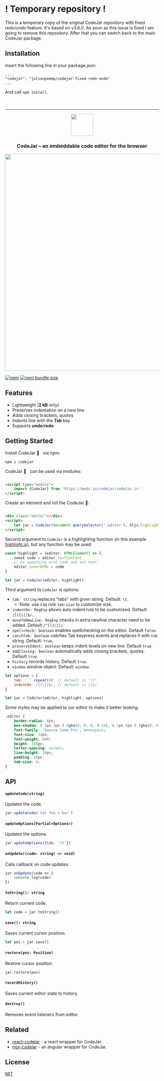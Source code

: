 # ! Temporary repository !

This is a temporary copy of the original CodeJar repository with fixed redo/undo feature. It's based on v3.6.0. As soon
as this issue is fixed I am going to remove this repository. After that you can switch back to the main CodeJar package.

## Installation

Insert the following line in your package.json:

````
....
"codejar": "julianpoemp/codejar-fixed-redo-undo"
...
````

And call `npm install`.
<br/>
<br/>
<br/>
<hr/>

<p align="center"><a href="https://medv.io/codejar/"><img src="https://medv.io/assets/codejar.svg" width="72"></a></p>
<h3 align="center">CodeJar – an embeddable code editor for the browser</h3>
<p align="center"><a href="https://medv.io/codejar/"><img src="https://medv.io/assets/codejar/screenshot.png" width="709"></a></p>

[![npm](https://img.shields.io/npm/v/codejar?color=brightgreen)](https://www.npmjs.com/package/codejar)
[![npm bundle size](https://img.shields.io/bundlephobia/minzip/codejar?label=size)](https://bundlephobia.com/result?p=codejar)

## Features

* Lightweight (**2 kB** only)
* Preserves indentation on a new line
* Adds closing brackets, quotes
* Indents line with the **Tab** key
* Supports **undo**/**redo**

## Getting Started

Install CodeJar 🍯 &nbsp; via npm:

```bash
npm i codejar
```

CodeJar 🍯 &nbsp; can be used via modules:

```html

<script type="module">
    import {CodeJar} from 'https://medv.io/codejar/codejar.js'
</script>
```

Create an element and init the CodeJar 🍯:

```html

<div class="editor"></div>
<script>
    let jar = CodeJar(document.querySelector('.editor'), hljs.highlightElement)
</script>
```

Second argument to `CodeJar` is a highlighting function (in this example [highlight.js](https://highlightjs.org)), but
any function may be used:

```ts
const highlight = (editor: HTMLElement) => {
    const code = editor.textContent
    // Do something with code and set html.
    editor.innerHTML = code
}

let jar = CodeJar(editor, highlight)
```

Third argument to `CodeJar` is options:

- `tab: string` replaces "tabs" with given string. Default: `\t`.
    - Note: use css rule `tab-size` to customize size.
- `indentOn: RegExp` allows auto indent rule to be customized. Default `/[({\[]$/`.
- `moveToNewLine: RegExp` checks in extra newline character need to be added. Default `/^[)}\]]/`.
- `spellcheck: boolean` enables spellchecking on the editor. Default `false`.
- `catchTab: boolean` catches Tab keypress events and replaces it with `tab` string. Default: `true`.
- `preserveIdent: boolean` keeps indent levels on new line. Default `true`.
- `addClosing: boolean` automatically adds closing brackets, quotes. Default `true`.
- `history` records history. Default `true`.
- `window` window object. Default: `window`.

```js
let options = {
    tab: ' '.repeat(4), // default is '\t'
    indentOn: /[(\[]$/, // default is /{$/
}

let jar = CodeJar(editor, highlight, options)
```

Some styles may be applied to our editor to make it better looking:

```css
.editor {
    border-radius: 6px;
    box-shadow: 0 2px 2px 0 rgba(0, 0, 0, 0.14), 0 1px 5px 0 rgba(0, 0, 0, 0.12), 0 3px 1px -2px rgba(0, 0, 0, 0.2);
    font-family: 'Source Code Pro', monospace;
    font-size: 14px;
    font-weight: 400;
    height: 340px;
    letter-spacing: normal;
    line-height: 20px;
    padding: 10px;
    tab-size: 4;
}
```

## API

#### `updateCode(string)`

Updates the code.

```js
jar.updateCode(`let foo = bar`)
```

#### `updateOptions(Partial<Options>)`

Updates the options.

```js
jar.updateOptions({tab: '\t'})
```

#### `onUpdate((code: string) => void)`

Calls callback on code updates.

```js
jar.onUpdate(code => {
    console.log(code)
})
```

#### `toString(): string`

Return current code.

```js
let code = jar.toString()
```

#### `save(): string`

Saves current cursor position.

```js
let pos = jar.save()
```

#### `restore(pos: Position)`

Restore cursor position.

```js
jar.restore(pos)
```

#### `recordHistory()`

Saves current editor state to history.

#### `destroy()`

Removes event listeners from editor.

## Related

* [react-codejar](https://github.com/guilhermelimak/react-codejar) - a react wrapper for CodeJar.
* [ngx-codejar](https://github.com/julianpoemp/ngx-codejar) - an angular wrapper for CodeJar.

## License

[MIT](LICENSE)
